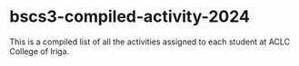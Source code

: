 # bscs3-compiled-activity-2024

This is a compiled list of all the activities assigned to each student at ACLC College of Iriga.
